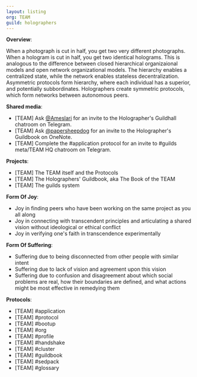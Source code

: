 ```yaml
---  
layout: listing  
org: TEAM  
guild: holographers  
---  
```


**Overview**:

When a photograph is cut in half, you get two very different photographs. When a hologram is cut in half, you get two identical holograms. This is analogous to the difference between closed hierarchical organizaional models and open network organizational models. The hierarchy enables a centralized state, while the network enables stateless decentralization. Asymmetric protocols form hierarchy, where each individual has a superior, and potentially subbordinates.
Holographers create symmetric protocols, which form networks between autonomous peers.

**Shared media**:  

 * [TEAM] Ask [@Ameslari](http://telegram.me/Ameslari) for an invite to the Holographer's Guildhall chatroom on Telegram.  
 * [TEAM] Ask [@papersheepdog](http://telegram.me/papersheepdog) for an invite to the Holographer's Guildbook on OneNote.  
 * [TEAM] Complete the #application protocol for an invite to #guilds meta/TEAM HQ chatroom on Telegram.  

**Projects**:  

 * [TEAM] The TEAM itself and the Protocols  
 * [TEAM] The Holographers' Guildbook, aka The Book of the TEAM  
 * [TEAM] The guilds system  

**Form Of Joy**:  

 * Joy in finding peers who have been working on the same project as you all along  
 * Joy in connecting with transcendent principles and articulating a shared vision without ideological or ethical conflict  
 * Joy in verifying one's faith in transcendence experimentally  

**Form Of Suffering**:  

 * Suffering due to being disconnected from other people with similar intent  
 * Suffering due to lack of vision and agreement upon this vision  
 * Suffering due to confusion and disagreement about which social problems are real, how their boundaries are defined, and what actions might be most effective in remedying them  

**Protocols**:  

 * [TEAM] #application
 * [TEAM] #protocol
 * [TEAM] #bootup
 * [TEAM] #org
 * [TEAM] #profile
 * [TEAM] #handshake
 * [TEAM] #cluster
 * [TEAM] #guildbook
 * [TEAM] #sedpack
 * [TEAM] #glossary



